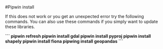 #Pipwin install

If this does not work or you get an unexpected error try the following commands. You can also use these commands if you simply want to update these libraries.

<b>
```
pipwin refresh
pipwin install gdal
pipwin install pyproj
pipwin install shapely
pipwin install fiona
pipwing install geopandas
```
</b>
